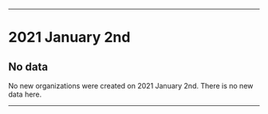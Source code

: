 
***

# 2021 January 2nd

## No data

No new organizations were created on 2021 January 2nd. There is no new data here.

***

